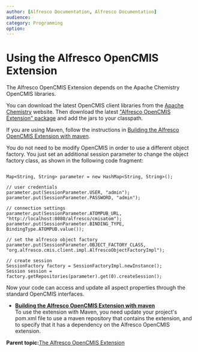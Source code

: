 ```yaml
---
author: [Alfresco Documentation, Alfresco Documentation]
audience: 
category: Programming
option: 
---
```


# Using the Alfresco OpenCMIS Extension

The Alfresco OpenCMIS Extension depends on the Apache Chemistry OpenCMIS libraries.

You can download the latest OpenCMIS client libraries from the [Apache Chemistry](http://chemistry.apache.org/java/download.html) website. Then download the latest ["Alfresco OpenCMIS Extension" package](http://code.google.com/a/apache-extras.org/p/alfresco-opencmis-extension/downloads/list) and add the jars to your classpath.

If you are using Maven, follow the instructions in [Building the Alfresco OpenCMIS Extension with maven](opencmis-ext-maven.md).

You do not need to be modify OpenCMIS in order to use a different object factory. You just set an additional session parameter to change the object factory class, as shown in the following code fragment:

```

Map<String, String> parameter = new HashMap<String, String>();

// user credentials
parameter.put(SessionParameter.USER, "admin");
parameter.put(SessionParameter.PASSWORD, "admin");

// connection settings
parameter.put(SessionParameter.ATOMPUB_URL, "http://localhost:8080/alfresco/cmisatom");
parameter.put(SessionParameter.BINDING_TYPE, BindingType.ATOMPUB.value());

// set the alfresco object factory
parameter.put(SessionParameter.OBJECT_FACTORY_CLASS, "org.alfresco.cmis.client.impl.AlfrescoObjectFactoryImpl");

// create session
SessionFactory factory = SessionFactoryImpl.newInstance();
Session session = factory.getRepositories(parameter).get(0).createSession();

```

Now your code can access and update all aspect properties through the standard OpenCMIS interfaces.

-   **[Building the Alfresco OpenCMIS Extension with maven](../concepts/opencmis-ext-maven.md)**  
 To use the extension with Maven, you need update your project's pom.xml file to use a maven repository that contains the extension, and to specify that it has a dependency on the Alfresco OpenCMIS extension.

**Parent topic:**[The Alfresco OpenCMIS Extension](../concepts/opencmis-ext-intro.md)

